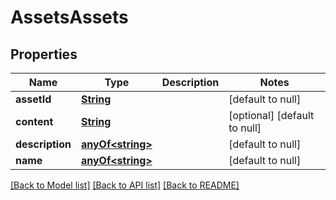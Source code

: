 # AssetsAssets
## Properties

Name | Type | Description | Notes
------------ | ------------- | ------------- | -------------
**assetId** | [**String**](string.md) |  | [default to null]
**content** | [**String**](string.md) |  | [optional] [default to null]
**description** | [**anyOf&lt;string&gt;**](anyOf&lt;string&gt;.md) |  | [default to null]
**name** | [**anyOf&lt;string&gt;**](anyOf&lt;string&gt;.md) |  | [default to null]

[[Back to Model list]](../README.md#documentation-for-models) [[Back to API list]](../README.md#documentation-for-api-endpoints) [[Back to README]](../README.md)

